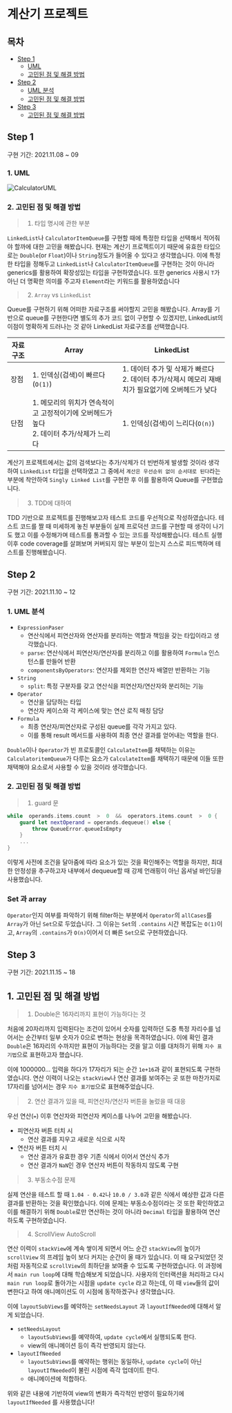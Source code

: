 # 계산기 프로젝트

## 목차 
- [Step 1](#step-1)
  - [UML](#1-uml) 
  - [고민된 점 및 해결 방법](#2-고민된-점-및-해결-방법)
- [Step 2](#step-2)
  - [UML 분석](#1-uml-분석) 
  - [고민된 점 및 해결 방법](#2-고민된-점-및-해결-방법)
- [Step 3](#step-3)
  - [고민된 점 및 해결 방법](#1-고민된-점-및-해결-방법) 	

## Step 1 

구현 기간: 2021.11.08 ~ 09



### 1. UML
![CalculatorUML](https://user-images.githubusercontent.com/45652743/141072217-badda911-4d21-476f-bab8-a91dcab94259.png)

### 2. 고민된 점 및 해결 방법 

> 1. 타입 명시에 관한 부분 

`LinkedList`나 `CalculatorItemQueue`를 구현할 때에 특정한 타입을 선택해서 적어줘야 할까에 대한 고민을 해봤습니다. 현재는 계산기 프로젝트이기 때문에 유효한 타입으로는 `Double`(or `Float`)이나 `String`정도가 들어올 수 있다고 생각했습니다. 이에 특정한 타입을 정해두고 `LinkedList`나 `CalculatorItemQueue`를 구현하는 것이 아니라 generics를 활용하여 확장성있는 타입을 구현하였습니다. 또한 generics 사용시 `T`가 아닌 더 명확한 의미를 주고자 `Element`라는 키워드를 활용하였습니다


> 2. `Array` vs `LinkedList`

Queue를 구현하기 위해 어떠한 자료구조를 써야할지 고민을 해봤습니다. Array를 기반으로 queue를 구현한다면 별도의 추가 코드 없이 구현할 수 있겠지만, LinkedList의 이점이 명확하게 드러나는 것 같아 LinkedList 자료구조를 선택했습니다. 

|자료 구조|Array|LinkedList|
|---|---|---|
|장점|1. 인덱싱(검색)이 빠르다(`O(1)`)|1. 데이터 추가 및 삭제가 빠르다 <br> 2. 데이터 추가/삭제시 메모리 재배치가 필요없기에 오버헤드가 낮다  |
|단점|1. 메모리의 위치가 연속적이고 고정적이기에 오버헤드가 높다 <br> 2. 데이터 추가/삭제가 느리다 |1. 인덱싱(검색)이 느리다(`O(n)`) |

계산기 프로젝트에서는 값의 검색보다는 추가/삭제가 더 빈번하게 발생할 것이라 생각하여 `LinkedList` 타입을 선택하였고 그 중에서 `계산은 우선순위 없이 순서대로 된다`라는 부분에 착안하여 `Singly Linked List`를 구현한 후 이를 활용하여 Queue를 구현했습니다. 

> 3. TDD에 대하여 

TDD 기반으로 프로젝트를 진행해보고자 테스트 코드를 우선적으로 작성하였습니다. 테스트 코드를 짤 때 미세하게 놓친 부분들이 실제 프로덕션 코드를 구현할 때 생각이 나기도 했고 이를 수정해가며 테스트를 통과할 수 있는 코드를 작성해봤습니다. 테스트 실행 이후 code coverage를 살펴보며 커버되지 않는 부분이 있는지 스스로 피드백하며 테스트를 진행해봤습니다. 


## Step 2

구현 기간: 2021.11.10 ~ 12

### 1. UML 분석 

- `ExpressionPaser`
	- 연산식에서 피연산자와 연산자를 분리하는 역할과 책임을 갖는 타입이라고 생각했습니다. 
	- `parse`: 연산식에서 피연산자/연산자를 분리하고 이를 활용하여 `Formula` 인스턴스를 만들어 반환
	- `componentsByOperators`: 연산자를 제외한 연산자 배열만 반환하는 기능
- `String`
	- `split`: 특정 구분자를 갖고 연산식을 피연산자/연산자와 분리허는 기능
- `Operator`
	- 연산을 담당하는 타입 
	- 연산자 케이스와 각 케이스에 맞는 연산 로직 매칭 담당
- `Formula`
	- 최종 연산자/피연산자로 구성된 queue를 각각 가지고 있다.
	- 이를 통해 result 메서드를 사용하여 최종 연산 결과를 얻어내는 역할을 한다.


`Double`이나 `Operator`가 빈 프로토콜인 `CalculateItem`를 채택하는 이유는 `CalculatoritemQueue`가 다루는 요소가 `CalculateItem`를 채택하기 때문에 이들 또한 채택해야 요소로서 사용할 수 있을 것이라 생각했습니다. 


### 2. 고민된 점 및 해결 방법

> 1. guard 문 

```swift
while  operands.items.count  >  0  &&  operators.items.count  >  0 {
    guard let nextOperand = operands.dequeue() else {
        throw QueueError.queueIsEmpty
    }
    ...
}
```
이렇게 사전에 조건을 달아줌에 따라 요소가 있는 것을 확인해주는 역할을 하지만, 최대한 안정성을 추구하고자 내부에서 dequeue할 때 강제 언래핑이 아닌 옵셔널 바인딩을 사용했습니다. 



### Set 과 array

`Operator`인지 여부를 파악하기 위해 filter하는 부분에서 `Operator`의 `allCases`를 `Array`가 아닌 `Set`으로 두었습니다. 
그 이유는 `Set`의 `.contains` 시간 복잡도는 `O(1)`이고, `Array`의 `.contains`가 `O(n)`이어서 더 빠른 `Set`으로 구현하였습니다. 


## Step 3

구현 기간: 2021.11.15 ~ 18


## 1. 고민된 점 및 해결 방법

> 1. Double은 16자리까지 표현이 가능하다는 것 

처음에 20자리까지 입력된다는 조건이 있어서 숫자를 입력하던 도중 특정 자리수를 넘어서는 순간부터 일부 숫자가 0으로 변하는 현상을 목격하였습니다. 이에 확인 결과 `Double`은 16자리의 수까지만 표현이 가능하다는 것을 알고 이를 대처하기 위해 `지수 표기법`으로 표현하고자 했습니다. 

이에 1000000... 입력을 하다가 17자리가 되는 순간 `1e+16`과 같이 표현되도록 구현하였습니다. 연산 이력이 나오는 `stackView`나 연산 결과를 보여주는 곳 또한 마찬가지로 17자리를 넘어서는 경우 `지수 표기법`으로 표현해주었습니다. 
 
> 2. 연산 결과가 있을 때, 피연산자/연산자 버튼을 눌렀을 때 대응 

우선 연산(`=`) 이후 연산자와 피연산자 케이스를 나누어 고민을 해봤습니다. 

- 피연산자 버튼 터치 시
	- 연산 결과를 지우고 새로운 식으로 시작
- 연산자 버튼 터치 시
	- 연산 결과가 유효한 경우 기존 식에서 이어서 연산식 추가
	- 연산 결과가 `NaN`인 경우 연산자 버튼이 작동하지 않도록 구현

> 3. 부동소수점 문제 

실제 연산을 테스트 할 때 `1.04 - 0.42`나 `10.0 / 3.0`과 같은 식에서 예상한 값과 다른 결과를 반환하는 것을 확인했습니다. 이에 문제는 부동소수점이라는 것 또한 확인하였고 이를 해결하기 위해 `Double`로만 연산하는 것이 아니라 `Decimal` 타입을 활용하여 연산하도록 구현하였습니다. 

> 4. ScrollView AutoScroll

연산 이력이 `stackView`에 계속 쌓이게 되면서 어느 순간 `stackView`의 높이가 `scrollView` 의 프레임 높이 보다 커지는 순간이 올 때가 있습니다. 이 때 요구되었던 것 처럼 자동적으로 `scrollView`의 최하단을 보여줄 수 있도록 구현하였습니다. 이 과정에서 `main run loop`에 대해 학습해보게 되었습니다. 사용자의 인터랙션을 처리하고 다시 `main run loop`로 돌아가는 시점을 `update cycle` 라고 하는데, 이 때 `view`들의 값이 변한다고 하여 애니메이션도 이 시점에 동작하겠구나 생각했습니다. 

이에 `layoutSubViews`를 예약하는 `setNeedsLayout` 과 `layoutIfNeeded`에 대해서 알게 되었습니다. 

- `setNeedsLayout`
	- `layoutSubViews`를 예약하여, `update cycle`에서 실행되도록 한다. 
	- view의 애니메이션 등이 즉각 반영되지 않는다. 
- `layoutIfNeeded`
	- `layoutSubViews`를 예약하는 행위는 동일하나, `update cycle`이 아닌 `layoutIfNeeded`이 불린 시점에 즉각 업데이트 한다. 
	- 애니메이션에 적합하다. 

위와 같은 내용에 기반하여 view의 변화가 즉각적인 반영이 필요하기에 `layoutIfNeeded`
를 사용했습니다!

